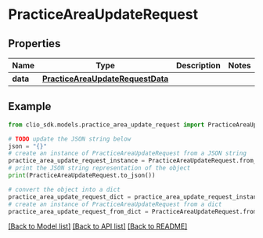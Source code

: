 # PracticeAreaUpdateRequest


## Properties

Name | Type | Description | Notes
------------ | ------------- | ------------- | -------------
**data** | [**PracticeAreaUpdateRequestData**](PracticeAreaUpdateRequestData.md) |  | 

## Example

```python
from clio_sdk.models.practice_area_update_request import PracticeAreaUpdateRequest

# TODO update the JSON string below
json = "{}"
# create an instance of PracticeAreaUpdateRequest from a JSON string
practice_area_update_request_instance = PracticeAreaUpdateRequest.from_json(json)
# print the JSON string representation of the object
print(PracticeAreaUpdateRequest.to_json())

# convert the object into a dict
practice_area_update_request_dict = practice_area_update_request_instance.to_dict()
# create an instance of PracticeAreaUpdateRequest from a dict
practice_area_update_request_from_dict = PracticeAreaUpdateRequest.from_dict(practice_area_update_request_dict)
```
[[Back to Model list]](../README.md#documentation-for-models) [[Back to API list]](../README.md#documentation-for-api-endpoints) [[Back to README]](../README.md)


